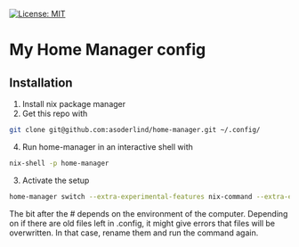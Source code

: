 [![License: MIT](https://cdn.prod.website-files.com/5e0f1144930a8bc8aace526c/65dd9eb5aaca434fac4f1c34_License-MIT-blue.svg)](/LICENSE)

# My Home Manager config

## Installation

1. Install nix package manager
2. Get this repo with
```bash
git clone git@github.com:asoderlind/home-manager.git ~/.config/
```
4. Run home-manager in an interactive shell with
```bash
nix-shell -p home-manager
```
3. Activate the setup
```bash
home-manager switch --extra-experimental-features nix-command --extra-experimental-features flakes --flake ~/.config/home-manager#axel@mac-home
```
The bit after the # depends on the environment of the computer. Depending on if there are old files left in .config, it might give errors that files will be overwritten. In that case, rename them and run the command again.

## 
